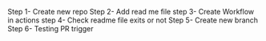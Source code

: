 Step 1- Create new repo
Step 2- Add read me file 
step 3- Create Workflow in actions 
step 4- Check readme file exits or not 
Step 5- Create new  branch 
Step 6- Testing PR trigger
